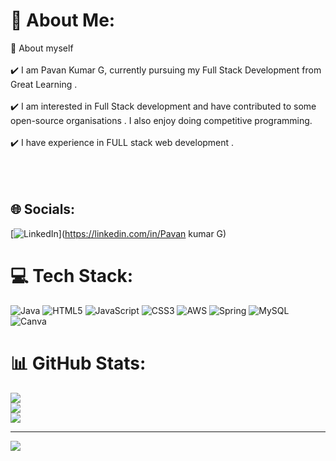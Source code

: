 # 💫 About Me:
🌱 About myself<br><br>✔️ I am Pavan Kumar G, currently pursuing my Full Stack Development from Great Learning .<br><br>✔️ I am interested in Full Stack development and have contributed to some open-source organisations . I also enjoy doing competitive programming.<br><br>✔️ I have experience in FULL stack web development .<br><br><br><br>


## 🌐 Socials:
[![LinkedIn](https://img.shields.io/badge/LinkedIn-%230077B5.svg?logo=linkedin&logoColor=white)](https://linkedin.com/in/Pavan kumar G) 

# 💻 Tech Stack:
![Java](https://img.shields.io/badge/java-%23ED8B00.svg?style=for-the-badge&logo=openjdk&logoColor=white) ![HTML5](https://img.shields.io/badge/html5-%23E34F26.svg?style=for-the-badge&logo=html5&logoColor=white) ![JavaScript](https://img.shields.io/badge/javascript-%23323330.svg?style=for-the-badge&logo=javascript&logoColor=%23F7DF1E) ![CSS3](https://img.shields.io/badge/css3-%231572B6.svg?style=for-the-badge&logo=css3&logoColor=white) ![AWS](https://img.shields.io/badge/AWS-%23FF9900.svg?style=for-the-badge&logo=amazon-aws&logoColor=white) ![Spring](https://img.shields.io/badge/spring-%236DB33F.svg?style=for-the-badge&logo=spring&logoColor=white) ![MySQL](https://img.shields.io/badge/mysql-%2300000f.svg?style=for-the-badge&logo=mysql&logoColor=white) ![Canva](https://img.shields.io/badge/Canva-%2300C4CC.svg?style=for-the-badge&logo=Canva&logoColor=white)
# 📊 GitHub Stats:
![](https://github-readme-stats.vercel.app/api?username=Pavankumargone&theme=dark&hide_border=false&include_all_commits=true&count_private=true)<br/>
![](https://github-readme-streak-stats.herokuapp.com/?user=Pavankumargone&theme=dark&hide_border=false)<br/>
![](https://github-readme-stats.vercel.app/api/top-langs/?username=Pavankumargone&theme=dark&hide_border=false&include_all_commits=true&count_private=true&layout=compact)

---
[![](https://visitcount.itsvg.in/api?id=Pavankumargone&icon=0&color=0)](https://visitcount.itsvg.in)

<!-- Proudly created with GPRM ( https://gprm.itsvg.in ) -->
